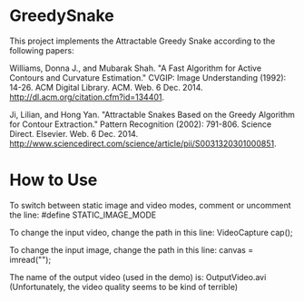 GreedySnake
===========
This project implements the Attractable Greedy Snake according to the following papers:

Williams, Donna J., and Mubarak Shah. "A Fast Algorithm for Active Contours and Curvature Estimation." CVGIP: Image Understanding (1992): 14-26. ACM Digital Library. ACM. Web. 6 Dec. 2014. <http://dl.acm.org/citation.cfm?id=134401>.

Ji, Lilian, and Hong Yan. "Attractable Snakes Based on the Greedy Algorithm for Contour Extraction." Pattern Recognition (2002): 791-806. Science Direct. Elsevier. Web. 6 Dec. 2014. <http://www.sciencedirect.com/science/article/pii/S0031320301000851>.

How to Use
==========
To switch between static image and video modes, comment or uncomment the line:
	#define STATIC_IMAGE_MODE 
	
To change the input video, change the path in this line:
	VideoCapture cap(<PATH TO VIDEO>);

To change the input image, change the path in this line:
	canvas = imread("<PATH TO IMAGE>");

The name of the output video (used in the demo) is:
	OutputVideo.avi
	(Unfortunately, the video quality seems to be kind of terrible)

